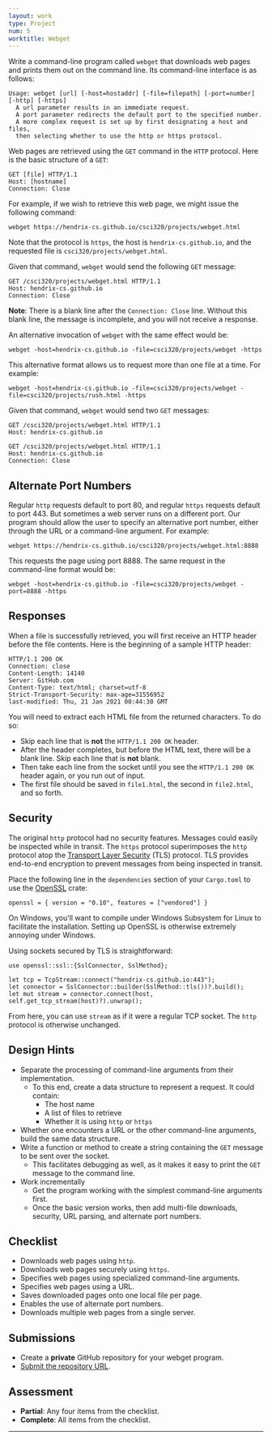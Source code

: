 ```yaml
---
layout: work
type: Project
num: 5
worktitle: Webget
---
```


Write a command-line program called `webget` that downloads web pages and prints 
them out on the command line. Its command-line interface is as follows:

```
Usage: webget [url] [-host=hostaddr] [-file=filepath] [-port=number] [-http] [-https]
  A url parameter results in an immediate request.
  A port parameter redirects the default port to the specified number.
  A more complex request is set up by first designating a host and files,
  then selecting whether to use the http or https protocol.
```

Web pages are retrieved using the `GET` command in the `HTTP` protocol. Here is 
the basic structure of a `GET`:

```
GET [file] HTTP/1.1
Host: [hostname]
Connection: Close

```

For example, if we wish to retrieve this web page, we might issue the following command:

```
webget https://hendrix-cs.github.io/csci320/projects/webget.html
```

Note that the protocol is `https`, the host is `hendrix-cs.github.io`, and the requested
file is `csci320/projects/webget.html`.

Given that command, `webget` would send the following `GET` message:

```
GET /csci320/projects/webget.html HTTP/1.1                                                                               
Host: hendrix-cs.github.io                                                                                              
Connection: Close

```

**Note**: There is a blank line after the `Connection: Close` line. Without this blank line,
the message is incomplete, and you will not receive a response. 

An alternative invocation of `webget` with the same effect would be:

```
webget -host=hendrix-cs.github.io -file=csci320/projects/webget -https
```

This alternative format allows us to request more than one file at a time. For example:

```
webget -host=hendrix-cs.github.io -file=csci320/projects/webget -file=csci320/projects/rush.html -https
```

Given that command, `webget` would send two `GET` messages:

```
GET /csci320/projects/webget.html HTTP/1.1                                                                               
Host: hendrix-cs.github.io                                                                                              

GET /csci320/projects/webget.html HTTP/1.1                                                                               
Host: hendrix-cs.github.io                                                                                              
Connection: Close

```

## Alternate Port Numbers

Regular `http` requests default to port 80, and regular `https` requests default to port 443. But sometimes a 
web server runs on a different port. Our program should allow the user to specify an alternative port number,
either through the URL or a command-line argument. For example:

```
webget https://hendrix-cs.github.io/csci320/projects/webget.html:8888
```

This requests the page using port 8888. The same request in the command-line format would be:

```
webget -host=hendrix-cs.github.io -file=csci320/projects/webget -port=8888 -https
```

## Responses

When a file is successfully retrieved, you will first receive an HTTP header before the file contents. 
Here is the beginning of a sample HTTP header:

```
HTTP/1.1 200 OK                                                                                                         Connection: close                                                                                                       Content-Length: 14140                                                                                                   
Server: GitHub.com                                                                                                      
Content-Type: text/html; charset=utf-8                                                                                  
Strict-Transport-Security: max-age=31556952                                                                             
last-modified: Thu, 21 Jan 2021 00:44:30 GMT
```

You will need to extract each HTML file from the returned characters. To do so:
* Skip each line that is **not** the `HTTP/1.1 200 OK` header.
* After the header completes, but before the HTML text, there will be a blank line. Skip each line that is **not** blank.
* Then take each line from the socket until you see the `HTTP/1.1 200 OK` header again, or you run out of input.
* The first file should be saved in `file1.html`, the second in `file2.html`, and so forth.

## Security

The original `http` protocol had no security features. Messages could easily be inspected while in transit. The 
`https` protocol superimposes the `http` protocol atop the 
[Transport Layer Security](https://en.wikipedia.org/wiki/Transport_Layer_Security) (TLS) protocol. TLS provides
end-to-end encryption to prevent messages from being inspected in transit.

Place the following line in the `dependencies` section of your `Cargo.toml` to use the [OpenSSL](https://crates.io/crates/openssl) crate:
```
openssl = { version = "0.10", features = ["vendored"] }
```

On Windows, you'll want to compile under Windows Subsystem for Linux to facilitate the installation. Setting up
OpenSSL is otherwise extremely annoying under Windows.

Using sockets secured by TLS is straightforward:

```
use openssl::ssl::{SslConnector, SslMethod};

let tcp = TcpStream::connect("hendrix-cs.github.io:443");
let connector = SslConnector::builder(SslMethod::tls())?.build();
let mut stream = connector.connect(host, self.get_tcp_stream(host)?).unwrap();
```

From here, you can use `stream` as if it were a regular TCP socket. The `http` protocol is otherwise unchanged.

## Design Hints

* Separate the processing of command-line arguments from their implementation.
  * To this end, create a data structure to represent a request. It could contain:
    * The host name
	* A list of files to retrieve
	* Whether it is using `http` or `https`
* Whether one encounters a URL or the other command-line arguments, build the same data structure.
* Write a function or method to create a string containing the `GET` message to be sent over the socket.
  * This facilitates debugging as well, as it makes it easy to print the `GET` message to the command line.
* Work incrementally
  * Get the program working with the simplest command-line arguments first.
  * Once the basic version works, then add multi-file downloads, security, URL parsing, and alternate port numbers.
  
## Checklist

* Downloads web pages using `http`.
* Downloads web pages securely using `https`.
* Specifies web pages using specialized command-line arguments.
* Specifies web pages using a URL.
* Saves downloaded pages onto one local file per page.
* Enables the use of alternate port numbers.
* Downloads multiple web pages from a single server.

## Submissions
* Create a **private** GitHub repository for your webget program.
* [Submit the repository URL](https://docs.google.com/forms/d/e/1FAIpQLSeCE51hAA4VV1jN_E4pVH1FDB3G6x7-GrIg5_MAP_qqMd6fAg/viewform?usp=sf_link).

## Assessment
* **Partial**: Any four items from the checklist.
* **Complete**: All items from the checklist.

------------------------------------------------------------------------
